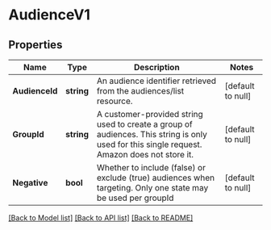 # AudienceV1

## Properties
Name | Type | Description | Notes
------------ | ------------- | ------------- | -------------
**AudienceId** | **string** | An audience identifier retrieved from the audiences/list resource. | [default to null]
**GroupId** | **string** | A customer-provided string used to create a group of audiences. This string is only used for this single request. Amazon does not store it. | [default to null]
**Negative** | **bool** | Whether to include (false) or exclude (true) audiences when targeting. Only one state may be used per groupId | [default to null]

[[Back to Model list]](../README.md#documentation-for-models) [[Back to API list]](../README.md#documentation-for-api-endpoints) [[Back to README]](../README.md)

